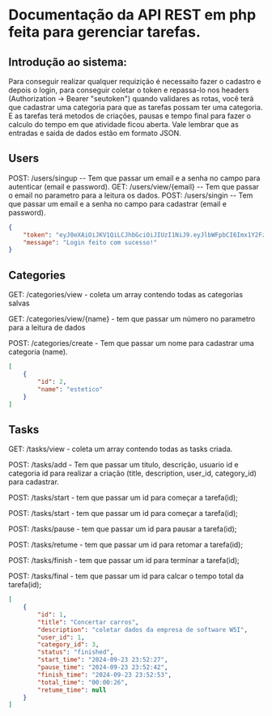 # Documentação da API REST em php feita para gerenciar tarefas.

## Introdução ao sistema:

Para conseguir realizar qualquer requizição é necessaito fazer o cadastro e depois o login, para conseguir coletar o token e repassa-lo nos headers (Authorization -> Bearer "seutoken") quando validares as rotas, você terá que cadastrar uma categoria para que as tarefas possam ter uma categoria. E as tarefas terá metodos de criações, pausas e tempo final para fazer o calculo do tempo em que atividade ficou aberta. Vale lembrar que as entradas e saida de dados estão em formato JSON.

## Users

POST: /users/singup -- Tem que passar um email e a senha no campo para autenticar (email e password).
GET: /users/view/{email} -- Tem que passar o email no parametro para a leitura os dados.
POST: /users/singin -- Tem que passar um email e a senha no campo para cadastrar (email e password).

```json
{
    "token": "eyJ0eXAiOiJKV1QiLCJhbGciOiJIUzI1NiJ9.eyJlbWFpbCI6Imx1Y2FzQGUuY29tIn0.pyR7V2NyyznNFrXeg0aZGjJ_uxCnaknk3weUrtnG76U",
    "message": "Login feito com sucesso!"
}
```


## Categories

GET: /categories/view - coleta um array contendo todas as categorias salvas

GET: /categories/view/{name} - tem que passar um número no parametro para a leitura de dados

POST: /categories/create - Tem que passar um nome para cadastrar uma categoria (name).

```json
[
    {
        "id": 2,
        "name": "estetico"
    }
]
```

## Tasks



GET: /tasks/view - coleta um array contendo todas as tasks criada.

POST: /tasks/add - Tem que passar um titulo, descrição, usuario id e categoria id para realizar a criação (title, description, user_id, category_id) para cadastrar.

POST: /tasks/start - tem que passar um id para começar a tarefa(id);

POST: /tasks/start - tem que passar um id para começar a tarefa(id);

POST: /tasks/pause - tem que passar um id para pausar a tarefa(id);

POST: /tasks/retume - tem que passar um id para retomar a tarefa(id);

POST: /tasks/finish - tem que passar um id para terminar a tarefa(id);

POST: /tasks/final - tem que passar um id para calcar o tempo total da tarefa(id);

```json
[
    {
        "id": 1,
        "title": "Concertar carros",
        "description": "coletar dados da empresa de software W5I",
        "user_id": 1,
        "category_id": 3,
        "status": "finished",
        "start_time": "2024-09-23 23:52:27",
        "pause_time": "2024-09-23 23:52:42",
        "finish_time": "2024-09-23 23:52:53",
        "total_time": "00:00:26",
        "retume_time": null
    }
]
```